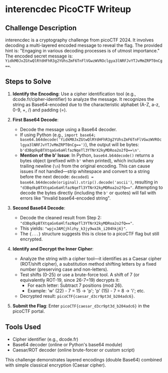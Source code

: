 # interencdec PicoCTF Writeup

## Challenge Description
interencdec is a cryptography challenge from picoCTF 2024. It involves decoding a multi-layered encoded message to reveal the flag. The provided hint is: "Engaging in various decoding processes is of utmost importance." The encoded secret message is: `YidkM0JxZGtwQlRYdHFhR3g2YUhsZmF6TnFlVGwzWVROclgya3lNRFJvYTJvMmZRPT0nCg==`.

## Steps to Solve

1. **Identify the Encoding**: Use a cipher identification tool (e.g., dcode.fr/cipher-identifier) to analyze the message. It recognizes the string as Base64-encoded due to the characteristic alphabet (A-Z, a-z, 0-9, +, /) and padding (=).

2. **First Base64 Decode**:
   - Decode the message using a Base64 decoder.
   - If using Python (e.g., `import base64; base64.b64decode('YidkM0JxZGtwQlRYdHFhR3g2YUhsZmF6TnFlVGwzWVROclgya3lNRFJvYTJvMmZRPT0nCg==')`), the output will be bytes: `b'd3BqdkpBTXtqaGx6aHlfazNqeTl3YTNrX2kyMDRoa2o2fQ==\n'`.
   - **Mention of the b' Issue**: In Python, `base64.b64decode()` returns a bytes object (prefixed with `b'` when printed), which includes any trailing newline (`\n`) from the original encoding. This can cause issues if not handled—strip whitespace and convert to a string before the next decode: `decoded1 = base64.b64decode(original).strip().decode('ascii')`, resulting in `"d3BqdkpBTXtqaGx6aHlfazNqeTl3YTNrX2kyMDRoa2o2fQ=="`. Attempting to decode the bytes directly (including the `b'` or quotes) will fail with errors like "Invalid base64-encoded string".

3. **Second Base64 Decode**:
   - Decode the cleaned result from Step 2: `"d3BqdkpBTXtqaGx6aHlfazNqeTl3YTNrX2kyMDRoa2o2fQ=="`.
   - This yields: `"wpjvJAM{jhlzhy_k3jy9wa3k_i204hkj6}"`.
   - The `{...}` structure suggests this is close to a picoCTF flag but still encrypted.

4. **Identify and Decrypt the Inner Cipher**:
   - Analyze the string with a cipher tool—it identifies as a Caesar cipher (ROT/shift cipher), a substitution method shifting letters by a fixed number (preserving case and non-letters).
   - Test shifts (0-25) or use a brute-force tool. A shift of 7 (or equivalently ROT-19, since 26-7=19) decrypts it:
     - For each letter: Subtract 7 positions (mod 26).
     - Example: 'w' (22) - 7 = 15 → 'p'; 'p' (15) - 7 = 8 → 'i'; etc.
   - Decrypted result: `picoCTF{caesar_d3cr9pt3d_b204adc6}`.

5. **Submit the Flag**: Enter `picoCTF{caesar_d3cr9pt3d_b204adc6}` in the picoCTF portal.

## Tools Used
- Cipher identifier (e.g., dcode.fr)
- Base64 decoder (online or Python's base64 module)
- Caesar/ROT decoder (online brute-forcer or custom script)

This challenge demonstrates layered encodings (double Base64) combined with simple classical encryption (Caesar cipher).
